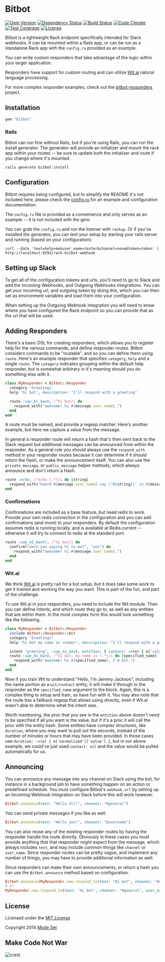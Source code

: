 Bitbot
======

[![Gem Version](https://img.shields.io/gem/v/bit-bot.svg)](http://badge.fury.io/rb/bit-bot)
[![Dependency Status](https://img.shields.io/gemnasium/modeset/bitbot.svg)](https://gemnasium.com/modeset/bitbot)
[![Build Status](https://img.shields.io/travis/modeset/bitbot.svg)](https://travis-ci.org/modeset/bitbot)
[![Code Climate](https://img.shields.io/codeclimate/github/modeset/bitbot.svg)](https://codeclimate.com/github/modeset/bitbot)
[![Test Coverage](https://img.shields.io/codeclimate/coverage/github/modeset/bitbot.svg)](https://codeclimate.com/github/modeset/bitbot)
[![License](http://img.shields.io/badge/license-MIT-brightgreen.svg)](http://opensource.org/licenses/MIT)

Bitbot is a lightweight Rack endpoint specifically intended for Slack webhooks. It can be mounted within a Rails app, or
can be run as a standalone Rack app with the `config.ru` provided as an example.

You can write custom responders that take advantage of the logic within your larger application.

Responders have support for custom routing and can utilize [Wit.ai](http://wit.ai) natural language processing.

For more complex responder examples, check out the [bitbot-responders](https://github.com/modeset/bitbot-responders)
project.


## Installation

```ruby
gem "bitbot"
```

### Rails

Bitbot can run fine without Rails, but if you're using Rails, you can run the install generator. The generator will
provide an initializer and mount the rack app within your routes -- be sure to update both the initializer and route if
you change where it's mounted.

```shell
rails generate bitbot:install
```


## Configuration

Bitbot requires being configured, but to simplify the README it's not included here, please check the
[config.ru](https://github.com/modeset/bitbot/blob/master/config.ru) for an example and configuration documentation.

The `config.ru` file is provided as a convenience and only serves as an example -- it is not included with the gem.

You can grab the `config.ru` and run the listener with `rackup`. Or if you've installed the generator, you can test your
setup by starting your rails server and running (based on your configuration):

```shell
curl --data 'text=help+me&user_name=tester&channel=none&token=token' \
http://localhost:9292/rack-bitbot-webhook
```


## Setting up Slack

To get all of the configuration tokens and urls, you'll need to go to Slack and add the Incoming Webhooks, and Outgoing
Webhooks integrations. You can get your incoming url, and outgoing token by doing this, which you can then set as
environment variables and load them into your configuration.

When setting up the Outgoing Webhook integration you will need to know where you have configured the Rack endpoint so
you can provide that as the url that will be used.


## Adding Responders

There's a basic DSL for creating responders, which allows you to register help for the various commands, and define
responder routes. Bitbot considers commands to be "routable", and so you can define them using `route`. Here's an
example responder that specifies `category`, `help` and a single `route`. The `category` indicates grouping within the
default help responder, but is somewhat arbitrary in it's meaning should you do something else with it.

```ruby
class MyResponder < Bitbot::Responder
  category 'Greetings'
  help 'hi bot', description: "I'll respond with a greeting"

  route :say_hi_back, /^hi bot/i do
    respond_with("awesome! hi #{message.user_name}.")
  end
end
```

A route must be named, and provide a regexp matcher. Here's another example, but here we capture a value from the
message.

In general a responder route will return a hash that's then sent back to the Slack request but additional messages can
be announced from within the responder. As a general rule you should always use the `respond_with` method in your
responder routes because it can determine if it should return the Hash, or make the announcement itself. You can also
use the `private_message`, or `public_message` helper methods, which always announce and don't return a Hash.

```ruby
route :echo, /^echo (.*)/i do |string|
  respond_with("heard #{message.user_name} say \"#{string}\" in #{message.channel}.")
end
```

### Confirmations

Confirmations are included as a base feature, but need redis to work. Provide your own redis connection in the
configuration and you can add confirmations (and more) to your responders. By default the configuration assumes redis is
running locally, and is available at Redis.current -- otherwise it will try to connect to redis at the standard port.

```ruby
route :say_hi_back?, /^hi bot/i do
  confirm("were you saying hi to me?", "yes") do
    respond_with("awesome! hi #{message.user_name}.")
  end
end
```

### Wit.ai

We think [Wit.ai](http://wit.ai) is pretty rad for a bot setup, but it does take some work to get it trained and working
the way you want. This is part of the fun, and part of the challenge.

To use Wit.ai in your responders, you need to include the Wit module. Then you can define intents, and which route they
go to, as well as any entities that are within them. In the most complex form this would look something like the
following.

```ruby
class MyResponder < Bitbot::Responder
  include Bitbot::Responder::Wit
  category "Greetings"
  help "hi bot my name is <name>", description: "I'll respond with a greeting"

  intent "greeting", :say_hi_back, entities: { contact: ->(e) { e['value'] } }
  route :say_hi_back, /^hi bot, my name is (.*)/i do |specified_name|
    respond_with("awesome! hi #{specified_name}, I'm bot.")
  end
end
```

Now if you train Wit to understand "Hello, I'm Jeremy Jackson", including the name portion as a `wit/contact` entity, it
will make it through to the responder as the `specified_name` argument to the block. Again, this is a complex thing to
setup and train, so have fun with it. You may also note that the route has a fallback regexp that allows using directly,
even if Wit.ai wasn't able to determine what the intent was.

Worth mentioning, the proc that you see in the `entities` above doesn't need to be specified if all you want is the
value, but if it's a proc it will call the proc with the entity hash. Some entities have complex structures, like
`duration`, where you may want to pull out the seconds, instead of the number of minutes or hours that may have been
provided. In those cases use `duration: ->(e) { e['normalized']['value'] }`, but in our above example, we could've just
used `contact: nil` and the value would be pulled automatically for us.


## Announcing

You can announce any message into any channel on Slack using the bot, for instance in a background job to have something
happen on an action or predefined schedule. You must configure Bitbot's `webhook_url` by setting up an Incoming Webhook
Integration on Slack before this will work however.

```ruby
Bitbot.announce(text: "Hello all!", channel: "#general")
```

You can send private messages if you like as well.

```ruby
Bitbot.announce(text: "Hello you!", channel: "@username")
```

You can also reuse any of the existing responder routes by having the responder handle the route directly. Obviously in
these cases you must provide anything that that responder might expect from the message, which always includes `text`,
and may include common things like `channel` or `user_name`. Since responder routes can be pretty vague, and implement
any number of things, you may have to provide additional information as well.

Since responders can make their own announcements, or return a hash you can use the `Bitbot.announce` method based on
configuration.

```ruby
Bitbot.announce(MyResponder.new.respond_to(text: "Hi bot", channel: "#general", user_name: "system"))
# or
MyResponder.new.respond_to(text: "Hi bot", channel: "#general", user_name: "system")
```


## License

Licensed under the [MIT License](http://creativecommons.org/licenses/MIT/)

Copyright 2014 [Mode Set](https://github.com/modeset)


## Make Code Not War
![crest](https://secure.gravatar.com/avatar/aa8ea677b07f626479fd280049b0e19f?s=75)
